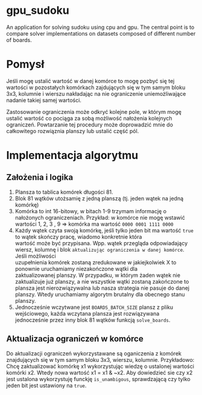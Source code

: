 # gpu_sudoku
An application for solving sudoku using cpu and gpu. The central point is to compare solver implementations on datasets composed of different number of boards.

# Pomysł
Jeśli mogę ustalić wartość w danej komórce to mogę pozbyć się tej wartości w pozostałych komórkach zajdujących się
w tym samym bloku 3x3, kolumnie i wierszu nakładając na nie ograniczenie uniemożliwające nadanie takiej samej wartości.

Zastosowanie ograniczenia może odkryć kolejne pole, w którym mogę ustalić wartość co pociąga za sobą możliwość 
nałożenia kolejnych ograniczeń. Powtarzanie tej procedury może doprowadzić mnie do całkowitego rozwiąznia planszy lub ustalić 
część pól.

# Implementacja algorytmu
## Założenia i logika
1) Plansza to tablica komórek długości 81.
2) Blok 81 wątków utożsamię z jedną planszą (tj. jeden wątek na jedną komórkę)
3) Komórka to int 16-bitowy, w bitach 1-9 trzymam informację o nałożonych ograniczeniach.
   Przykład:
     w komórce nie mogę wstawić wartości 1, 2, 3 , 9 => komórka ma wartość `0000 0001 1111 0000`
5) Każdy wątek czyta swoją komórkę, jeśli tylko jeden bit ma wartość `true` to wątek skończy pracę, wiadomo konkretnie która   
   wartość może być przypisana.
   Wpp. wątek przegląda odpowiadający wiersz, kolumnę i blok `aktualizując ograniczenia w danej komórce`. Jeśli możliwości    
   uzupełnienia komórek zostaną zredukowane w jakiejkolwiek X to ponownie uruchamiamy niezakończone wątki dla    
   zaktualizowanej planszy.
   W przypadku, w którym żaden wątek nie zaktualizuje już planszy, a nie wszystkie wątki zostaną zakończone to plansza jest
   nierozwiązywalna lub nasza strategia nie pasuje do danej planszy. Wtedy uruchamiamy algorytm brutalny dla obecnego stanu
   planszy.
6) Jednocześnie wczytwane jest `BOARDS_BATCH_SIZE` plansz z pliku wejściowego, każda wczytana plansza jest rozwiązywana    
   jednocześnie przez inny blok 81 wątków funkcją `solve_boards`.
## Aktualizacja ograniczeń w komórce
Do aktualizacji ograniczeń wykorzystawane są oganiczenia z komórek znajdujących się w tym samym bloku 3x3, wierszu, kolumnie. 
Przykładowo: Chcę zaktualizować komórkę x1 wykorzystując wiedzę o ustalonej wartości komórki x2. Wtedy nowa wartość x1 = x1 & ~x2. Aby dowiedzieć sie czy x2 jest ustalona wykorzystuję funckję `is_unambigous`, sprawdzającą czy tylko jeden bit jest ustawiony na `true`.

